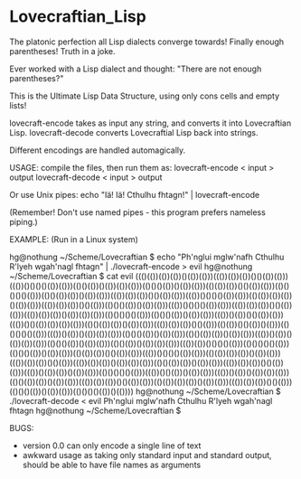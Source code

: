 # Lovecraftian_Lisp
The platonic perfection all Lisp dialects converge towards!  Finally enough parentheses!  Truth in a joke.

Ever worked with a Lisp dialect and thought: "There are not enough parentheses?"

This is the Ultimate Lisp Data Structure, using only cons cells and empty lists!

lovecraft-encode takes as input any string, and converts it into Lovecraftian Lisp.
lovecraft-decode converts Lovecraftial Lisp back into strings.

Different encodings are handled automagically.

USAGE:
compile the files, then run them as:
lovecraft-encode < input > output
lovecraft-decode < input > output

Or use Unix pipes:
echo "Iä! Iä! Cthulhu fhtagn!" | lovecraft-encode

(Remember!  Don't use named pipes - this program prefers nameless piping.)

EXAMPLE:
(Run in a Linux system)

hg@nothung ~/Scheme/Lovecraftian $ echo "Ph'nglui mglw'nafh Cthulhu R'lyeh wgah'nagl fhtagn" | ./lovecraft-encode > evil
hg@nothung ~/Scheme/Lovecraftian $ cat evil
((()(())(())(())()(())(()))((())(())(())()()(())(()))((())()()()()(())(()))(()()(())()(())(())(()))(()()()(())()(())(()))(()(())(())()()(())(()))(()()()()()(()))(()()(())(())()(())(()))((())(())(())()()(())(()))((())()()()()(())(()))(()(())(())(())()(())(()))((())(())(())()()(()))(()()()(())()(())(()))((())()()()()(())(()))((())(())(())()()(())(()))((())(())(())()(())(())(()))(()()()()()(()))(()()()(())()(())(()))((())()(())()()(())(()))((())()()(())(())(())(()))(()()(())(())()(())(()))((())(())(())()()(()))(()(())()()(())()(()))(()()()()()(()))((())()(())()(())(())(()))(()()()(())()(())(()))(()()(())(())()(())(()))((())()(())()(())(())(()))(()()()(())()(())(()))(()()(())()(())(())(()))((())(())()()()()(()))(()()()()()(()))(()()()(())()(())(()))(()(())(())()()(())(()))((())()()()()(())(()))(()(())(())(())()(())(()))((())(())(())()()(()))((())(())(())()(())(())(()))(()()(())(())()(())(()))((())(())(())()()(())(()))((())()(())(())()(())(()))(()()()()()(()))((())()()(())()(())(()))((())()(())()(())(())(()))(()()(())(())()(())(()))((())(())(())()()(())(()))(()(())(())(())()(())(()))((())(())(())()()(()))(()()()(())()(())(()))(()()()()(())()(())))
hg@nothung ~/Scheme/Lovecraftian $ ./lovecraft-decode < evil
Ph'nglui mglw'nafh Cthulhu R'lyeh wgah'nagl fhtagn
hg@nothung ~/Scheme/Lovecraftian $


BUGS:
- version 0.0 can only encode a single line of text
- awkward usage as taking only standard input and standard output, should be able to have file names as arguments

